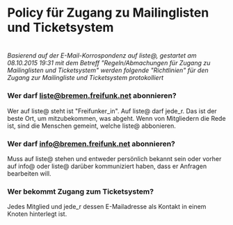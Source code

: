 # Policy für Zugang zu Mailinglisten und Ticketsystem
# 

*Basierend auf der E-Mail-Korrospondenz auf liste@, gestartet am 08.10.2015 19:31 mit dem Betreff "Regeln/Abmachungen für Zugang zu Mailinglisten und Ticketsystem" werden folgende "Richtlinien" für den Zugang zur Mailingliste und Ticketsystem protokolliert*

### Wer darf liste@bremen.freifunk.net abonnieren?

Wer auf liste@ steht ist "Freifunker_in". Auf liste@ darf jede_r. Das ist der beste Ort, um mitzubekommen, was abgeht. Wenn von Mitgliedern die Rede ist, sind die Menschen gemeint, welche liste@ abbonieren.

### Wer darf info@bremen.freifunk.net abonnieren?

Muss auf liste@ stehen und entweder persönlich bekannt sein oder vorher
auf info@ oder liste@ darüber kommuniziert haben, dass er Anfragen
bearbeiten will.

### Wer bekommt Zugang zum Ticketsystem?

Jedes Mitglied und jede_r dessen E-Mailadresse als Kontakt in
einem Knoten hinterlegt ist.